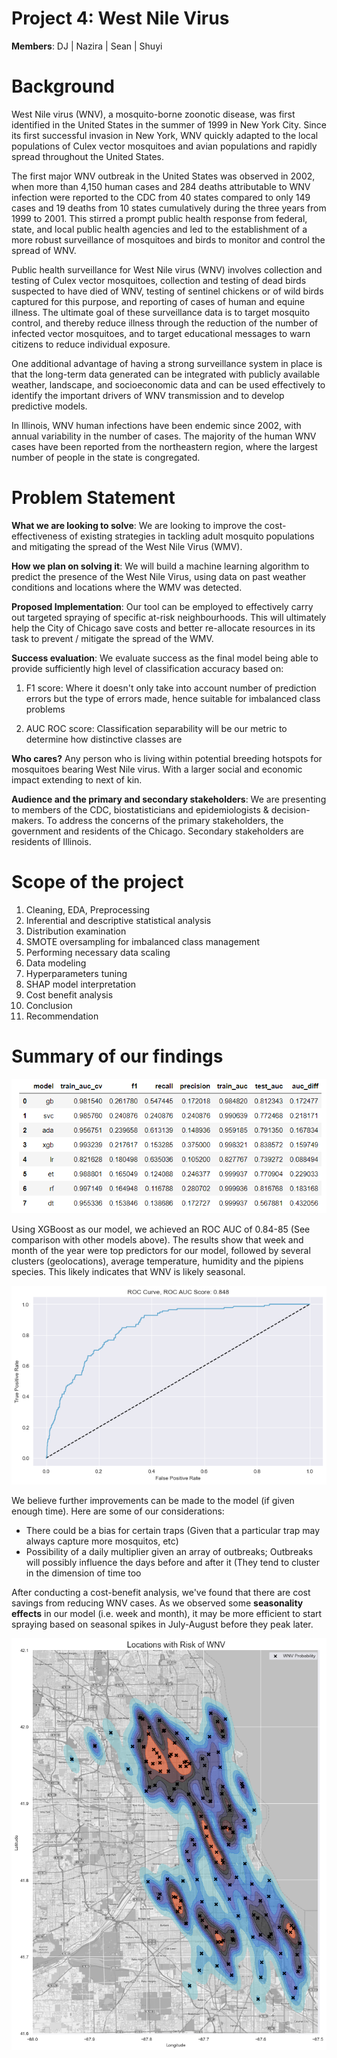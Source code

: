 # Project 4: West Nile Virus
**Members**: DJ  | Nazira  |  Sean  |  Shuyi

# Background

West Nile virus (WNV), a mosquito-borne zoonotic disease, was first identified in the United States in the summer of 1999 in New York City. Since its first successful invasion in New York, WNV quickly adapted to the local populations of Culex vector mosquitoes and avian populations and rapidly spread throughout the United States. 

The first major WNV outbreak in the United States was observed in 2002, when more than 4,150 human cases and 284 deaths attributable to WNV infection were reported to the CDC from 40 states compared to only 149 cases and 19 deaths from 10 states cumulatively during the three years from 1999 to 2001. This stirred a prompt public health response from federal, state, and local public health agencies and led to the establishment of a more robust surveillance of mosquitoes and birds to monitor and control the spread of WNV.

Public health surveillance for West Nile virus (WNV) involves collection and testing of Culex vector mosquitoes, collection and testing of dead birds suspected to have died of WNV, testing of sentinel chickens or of wild birds captured for this purpose, and reporting of cases of human and equine illness. The ultimate goal of these surveillance data is to target mosquito control, and thereby reduce illness through the reduction of the number of infected vector mosquitoes, and to target educational messages to warn citizens to reduce individual exposure. 

One additional advantage of having a strong surveillance system in place is that the long-term data generated can be integrated with publicly available weather, landscape, and socioeconomic data and can be used effectively to identify the important drivers of WNV transmission and to develop predictive models.

In Illinois, WNV human infections have been endemic since 2002, with annual variability in the number of cases. The majority of the human WNV cases have been reported from the northeastern region, where the largest number of people in the state is congregated.

# Problem Statement

**What we are looking to solve**: We are looking to improve the cost-effectiveness of existing strategies in tackling adult mosquito populations and mitigating the spread of the West Nile Virus (WMV). 

**How we plan on solving it**: We will build a machine learning algorithm to predict the presence of the West Nile Virus, using data on past weather conditions and locations where the WMV was detected.

**Proposed Implementation**: Our tool can be employed to effectively carry out targeted spraying of specific at-risk neighbourhoods. This will ultimately help the City of Chicago save costs and better re-allocate resources in its task to prevent / mitigate the spread of the WMV.

**Success evaluation**: We evaluate success as the final model being able to provide sufficiently high level of classification accuracy based on:

1. F1 score: Where it doesn't only take into account number of prediction errors but the type of errors made, hence suitable for imbalanced class problems

2. AUC ROC score: Classification separability will be our metric to determine how distinctive classes are

**Who cares?** Any person who is living within potential breeding hotspots for mosquitoes bearing West Nile virus. With a larger social and economic impact extending to next of kin.

**Audience and the primary and secondary stakeholders**: We are presenting to members of the CDC, biostatisticians and epidemiologists & decision-makers. To address the concerns of the primary stakeholders, the government and residents of the Chicago. Secondary stakeholders are residents of Illinois. 

# Scope of the project

1. Cleaning, EDA, Preprocessing
2. Inferential and descriptive statistical analysis
3. Distribution examination
4. SMOTE oversampling for imbalanced class management
5. Performing necessary data scaling
6. Data modeling
7. Hyperparameters tuning
8. SHAP model interpretation
9. Cost benefit analysis
10. Conclusion
11. Recommendation

# Summary of our findings

![model_comparisons.png](images/model_comparisons.png)

Using XGBoost as our model, we achieved an ROC AUC of 0.84-85 (See comparison with other models above). The results show that week and month of the year were top predictors for our model, followed by several clusters (geolocations), average temperature, humidity and the pipiens species. This likely indicates that WNV is likely seasonal.

![xgboost_roc_auc.png](images/xgboost_roc_auc.png)

We believe further improvements can be made to the model (if given enough time). Here are some of our considerations:
* There could be a bias for certain traps (Given that a particular trap may always capture more mosquitos, etc)
* Possibility of a daily multiplier given an array of outbreaks; Outbreaks will possibly influence the days before and after it (They tend to cluster in the dimension of time too

After conducting a cost-benefit analysis, we've found that there are cost savings from reducing WNV cases. As we observed some **seasonality effects** in our model (i.e. week and month), it may be more efficient to start spraying based on seasonal spikes in July-August before they peak later.

![map_predictions.png](images/map_predictions.png)